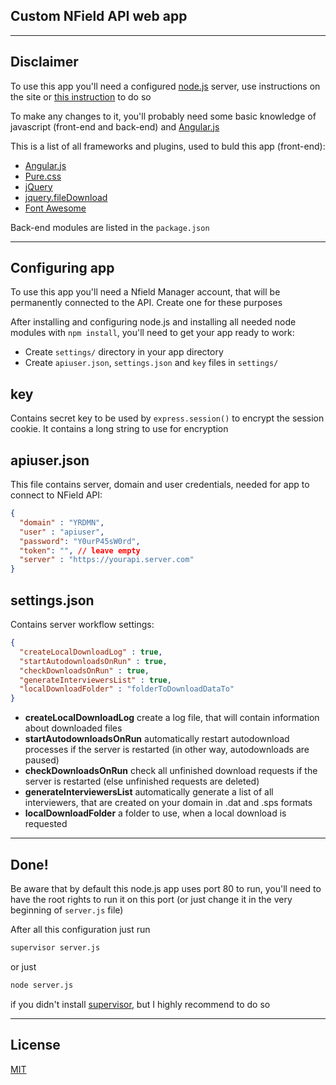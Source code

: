 Custom NField API web app
--
---

Disclaimer
--
To use this app you'll need a configured [node.js] server, use instructions on the site or [this instruction] to do so

To make any changes to it, you'll probably need some basic knowledge of javascript (front-end and back-end) and [Angular.js]

This is a list of all frameworks and plugins, used to buld this app (front-end):

 - [Angular.js]
 - [Pure.css]
 - [jQuery]
 - [jquery.fileDownload]
 - [Font Awesome]

Back-end modules are listed in the ```package.json```

---

Configuring app
--

To use this app you'll need a Nfield Manager account, that will be permanently connected to the API. Create one for these purposes

After installing and configuring node.js and installing all needed node modules with ```npm install```, you'll need to get your app ready to work:
 - Create  ```settings/``` directory in your app directory
 - Create ```apiuser.json```, ```settings.json``` and ```key``` files in ```settings/```

key
--

Contains secret key to be used by ```express.session()``` to encrypt the session cookie. It contains a long string to use for encryption

apiuser.json
--

This file contains server, domain and user credentials, needed for app to connect to NField API:

```json
{ 
  "domain" : "YRDMN",
  "user" : "apiuser",
  "password": "Y0urP45sW0rd",
  "token": "", // leave empty
  "server" : "https://yourapi.server.com"
}
```

settings.json
--

Contains server workflow settings:

```json
{
  "createLocalDownloadLog" : true,
  "startAutodownloadsOnRun" : true,
  "checkDownloadsOnRun" : true,
  "generateInterviewersList" : true,
  "localDownloadFolder" : "folderToDownloadDataTo"
}
```
 - **createLocalDownloadLog** create a log file, that will contain information about downloaded files
 - **startAutodownloadsOnRun** automatically restart autodownload processes if the server is restarted (in other way, autodownloads are paused)
 - **checkDownloadsOnRun** check all unfinished download requests if the server is restarted (else unfinished requests are deleted)
 - **generateInterviewersList** automatically generate a list of all interviewers, that are created on your domain in .dat and .sps formats
 - **localDownloadFolder** a folder to use, when a local download is requested

---

Done!
--
Be aware that by default this node.js app uses port 80 to run, you'll need to have the root rights to run it on this port (or just change it in the very beginning of ```server.js``` file)

After all this configuration just run
```sh
supervisor server.js
```
or just
```sh
node server.js
```
if you didn't install [supervisor], but I highly recommend to do so

---
License
--
[MIT]








[node.js]:http://nodejs.org
[angular.js]:http://angularjs.org/
[this instruction]:https://www.digitalocean.com/community/tutorials/how-to-install-and-run-a-node-js-app-on-centos-6-4-64bit
[Pure.css]:http://purecss.io/
[jQuery]:http://jquery.com/
[Font Awesome]:http://fortawesome.github.io/Font-Awesome/
[jquery.fileDownload]:https://github.com/johnculviner/jquery.fileDownload
[supervisor]:https://github.com/isaacs/node-supervisor
[MIT]:https://github.com/gribnoysup/nfield-data-downloader/blob/master/LICENSE
